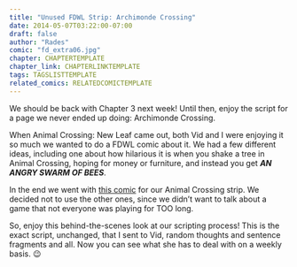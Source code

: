 ```yaml
---
title: "Unused FDWL Strip: Archimonde Crossing"
date: 2014-05-07T03:22:00-07:00
draft: false
author: "Rades"
comic: "fd_extra06.jpg"
chapter: CHAPTERTEMPLATE
chapter_link: CHAPTERLINKTEMPLATE
tags: TAGSLISTTEMPLATE
related_comics: RELATEDCOMICTEMPLATE
---
```


We should be back with Chapter 3 next week! Until then, enjoy the script for a page we never ended up doing: Archimonde Crossing.


When Animal Crossing: New Leaf came out, both Vid and I were enjoying it so much we wanted to do a FDWL comic about it. We had a few different ideas, including one about how hilarious it is when you shake a tree in Animal Crossing, hoping for money or furniture, and instead you get ***AN ANGRY SWARM OF BEES***. 


In the end we went with <a href="/comic/there-are-two-types-of-people/">this comic</a> for our Animal Crossing strip. We decided not to use the other ones, since we didn’t want to talk about a game that not everyone was playing for TOO long. 


So, enjoy this behind-the-scenes look at our scripting process! This is the exact script, unchanged, that I sent to Vid, random thoughts and sentence fragments and all. Now you can see what she has to deal with on a weekly basis.  😉

